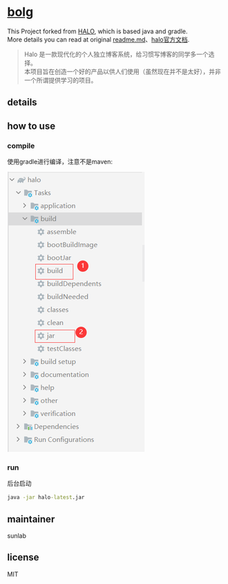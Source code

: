 # [bolg](https://github.com/MutiYouth/halo)
This Project forked from [HALO](https://github.com/halo-dev/halo), which is based java and gradle.<br/>
More details you can read at original [readme.md](doc/README.md)、[halo官方文档](https://halo.run/archives/install-quick-start.html).

> Halo 是一款现代化的个人独立博客系统，给习惯写博客的同学多一个选择。<br/>
>本项目旨在创造一个好的产品以供人们使用（虽然现在并不是太好），并非一个所谓提供学习的项目。

## details




## how to use

### compile

使用gradle进行编译，注意不是maven:

![](doc/readme_img/compile.png)

### run
后台启动
```cmd
java -jar halo-latest.jar
```

## maintainer
sunlab



## license
MIT

